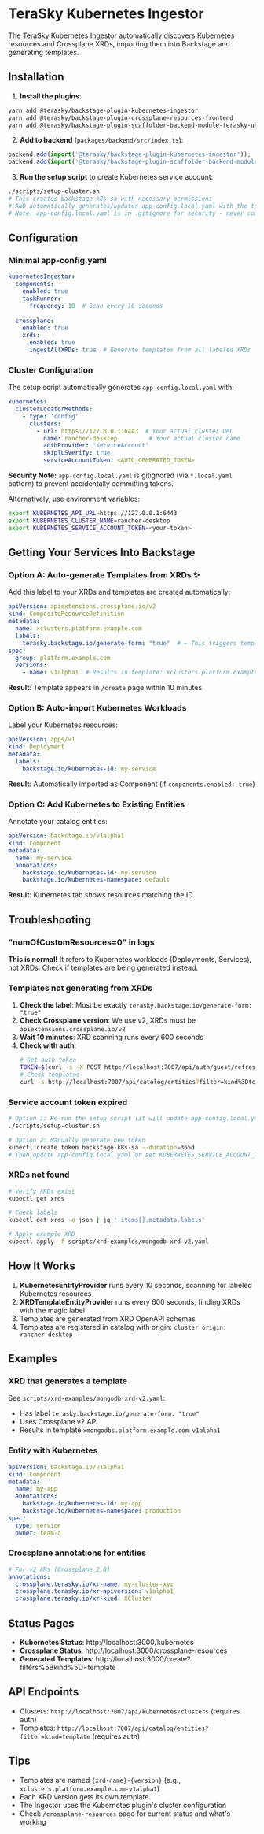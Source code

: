 # TeraSky Kubernetes Ingestor

The TeraSky Kubernetes Ingestor automatically discovers Kubernetes resources and Crossplane XRDs, importing them into Backstage and generating templates.

## Installation

1. **Install the plugins**:
```bash
yarn add @terasky/backstage-plugin-kubernetes-ingestor
yarn add @terasky/backstage-plugin-crossplane-resources-frontend
yarn add @terasky/backstage-plugin-scaffolder-backend-module-terasky-utils
```

2. **Add to backend** (`packages/backend/src/index.ts`):
```typescript
backend.add(import('@terasky/backstage-plugin-kubernetes-ingestor'));
backend.add(import('@terasky/backstage-plugin-scaffolder-backend-module-terasky-utils'));
```

3. **Run the setup script** to create Kubernetes service account:
```bash
./scripts/setup-cluster.sh
# This creates backstage-k8s-sa with necessary permissions
# AND automatically generates/updates app-config.local.yaml with the token
# Note: app-config.local.yaml is in .gitignore for security - never commit tokens!
```

## Configuration

### Minimal app-config.yaml
```yaml
kubernetesIngestor:
  components:
    enabled: true
    taskRunner:
      frequency: 10  # Scan every 10 seconds
  
  crossplane:
    enabled: true
    xrds:
      enabled: true
      ingestAllXRDs: true  # Generate templates from all labeled XRDs
```

### Cluster Configuration

The setup script automatically generates `app-config.local.yaml` with:
```yaml
kubernetes:
  clusterLocatorMethods:
    - type: 'config'
      clusters:
        - url: https://127.0.0.1:6443  # Your actual cluster URL
          name: rancher-desktop         # Your actual cluster name
          authProvider: 'serviceAccount'
          skipTLSVerify: true
          serviceAccountToken: <AUTO_GENERATED_TOKEN>
```

**Security Note:** `app-config.local.yaml` is gitignored (via `*.local.yaml` pattern) to prevent accidentally committing tokens.

Alternatively, use environment variables:
```bash
export KUBERNETES_API_URL=https://127.0.0.1:6443
export KUBERNETES_CLUSTER_NAME=rancher-desktop
export KUBERNETES_SERVICE_ACCOUNT_TOKEN=<your-token>
```

## Getting Your Services Into Backstage

### Option A: Auto-generate Templates from XRDs ✨
Add this label to your XRDs and templates are created automatically:

```yaml
apiVersion: apiextensions.crossplane.io/v2
kind: CompositeResourceDefinition
metadata:
  name: xclusters.platform.example.com
  labels:
    terasky.backstage.io/generate-form: "true"  # ← This triggers template generation
spec:
  group: platform.example.com
  versions:
    - name: v1alpha1  # Results in template: xclusters.platform.example.com-v1alpha1
```

**Result**: Template appears in `/create` page within 10 minutes

### Option B: Auto-import Kubernetes Workloads
Label your Kubernetes resources:

```yaml
apiVersion: apps/v1
kind: Deployment
metadata:
  labels:
    backstage.io/kubernetes-id: my-service
```

**Result**: Automatically imported as Component (if `components.enabled: true`)

### Option C: Add Kubernetes to Existing Entities
Annotate your catalog entities:

```yaml
apiVersion: backstage.io/v1alpha1
kind: Component
metadata:
  name: my-service
  annotations:
    backstage.io/kubernetes-id: my-service
    backstage.io/kubernetes-namespace: default
```

**Result**: Kubernetes tab shows resources matching the ID

## Troubleshooting

### "numOfCustomResources=0" in logs
**This is normal!** It refers to Kubernetes workloads (Deployments, Services), not XRDs. Check if templates are being generated instead.

### Templates not generating from XRDs
1. **Check the label**: Must be exactly `terasky.backstage.io/generate-form: "true"`
2. **Check Crossplane version**: We use v2, XRDs must be `apiextensions.crossplane.io/v2`
3. **Wait 10 minutes**: XRD scanning runs every 600 seconds
4. **Check with auth**: 
   ```bash
   # Get auth token
   TOKEN=$(curl -s -X POST http://localhost:7007/api/auth/guest/refresh -H "Content-Type: application/json" -d '{}' | jq -r '.backstageIdentity.token')
   # Check templates
   curl -s http://localhost:7007/api/catalog/entities?filter=kind%3Dtemplate -H "authorization: Bearer $TOKEN" | jq '[.[] | .metadata.name]'
   ```

### Service account token expired
```bash
# Option 1: Re-run the setup script (it will update app-config.local.yaml)
./scripts/setup-cluster.sh

# Option 2: Manually generate new token
kubectl create token backstage-k8s-sa --duration=365d
# Then update app-config.local.yaml or set KUBERNETES_SERVICE_ACCOUNT_TOKEN
```

### XRDs not found
```bash
# Verify XRDs exist
kubectl get xrds

# Check labels
kubectl get xrds -o json | jq '.items[].metadata.labels'

# Apply example XRD
kubectl apply -f scripts/xrd-examples/mongodb-xrd-v2.yaml
```

## How It Works

1. **KubernetesEntityProvider** runs every 10 seconds, scanning for labeled Kubernetes resources
2. **XRDTemplateEntityProvider** runs every 600 seconds, finding XRDs with the magic label
3. Templates are generated from XRD OpenAPI schemas
4. Templates are registered in catalog with origin: `cluster origin: rancher-desktop`

## Examples

### XRD that generates a template
See `scripts/xrd-examples/mongodb-xrd-v2.yaml`:
- Has label `terasky.backstage.io/generate-form: "true"`
- Uses Crossplane v2 API
- Results in template `xmongodbs.platform.example.com-v1alpha1`

### Entity with Kubernetes
```yaml
apiVersion: backstage.io/v1alpha1
kind: Component
metadata:
  name: my-app
  annotations:
    backstage.io/kubernetes-id: my-app
    backstage.io/kubernetes-namespace: production
spec:
  type: service
  owner: team-a
```

### Crossplane annotations for entities
```yaml
# For v2 XRs (Crossplane 2.0)
annotations:
  crossplane.terasky.io/xr-name: my-cluster-xyz
  crossplane.terasky.io/xr-apiversion: v1alpha1
  crossplane.terasky.io/xr-kind: XCluster
```

## Status Pages

- **Kubernetes Status**: http://localhost:3000/kubernetes
- **Crossplane Status**: http://localhost:3000/crossplane-resources
- **Generated Templates**: http://localhost:3000/create?filters%5Bkind%5D=template

## API Endpoints

- Clusters: `http://localhost:7007/api/kubernetes/clusters` (requires auth)
- Templates: `http://localhost:7007/api/catalog/entities?filter=kind=template` (requires auth)

## Tips

- Templates are named `{xrd-name}-{version}` (e.g., `xclusters.platform.example.com-v1alpha1`)
- Each XRD version gets its own template
- The Ingestor uses the Kubernetes plugin's cluster configuration
- Check `/crossplane-resources` page for current status and what's working